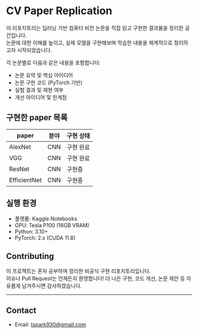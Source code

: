 # CV Paper Replication

이 리포지토리는 딥러닝 기반 컴퓨터 비전 논문을 직접 읽고 구현한 결과물을 정리한 공간입니다.  
논문에 대한 이해를 높이고, 실제 모델을 구현해보며 학습한 내용을 체계적으로 정리하고자 시작되었습니다.

각 논문별로 다음과 같은 내용을 포함합니다:
- 논문 요약 및 핵심 아이디어
- 논문 구현 코드 (PyTorch 기반)
- 실험 결과 및 재현 여부
- 개선 아이디어 및 한계점

## 구현한 paper 목록

| paper | 분야 | 구현 상태 |
|------|------|-----------|
| AlexNet | CNN | 구현 완료 |
| VGG | CNN | 구현 완료 |
| ResNet | CNN | 구현중 |
| EfficientNet | CNN | 구현중 |

## 실행 환경

- 플랫폼: Kaggle Notebooks  
- GPU: Tesla P100 (16GB VRAM)  
- Python: 3.10+  
- PyTorch: 2.x (CUDA 11.8)  

## Contributing

이 프로젝트는 혼자 공부하며 정리한 비공식 구현 리포지토리입니다.  
이슈나 Pull Request는 언제든지 환영합니다! 더 나은 구현, 코드 개선, 논문 제안 등 자유롭게 남겨주시면 감사하겠습니다.

---

## Contact

- Email: tspark930@gmail.com
